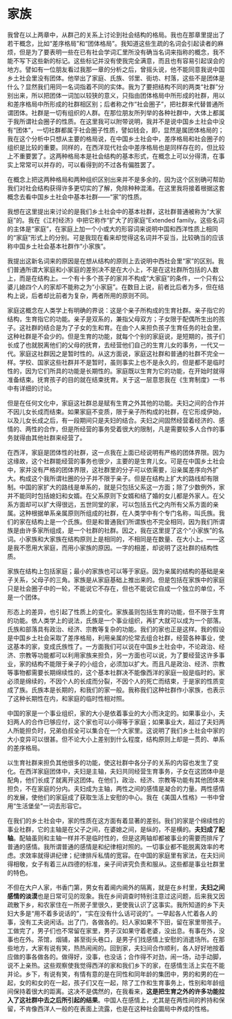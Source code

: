# 家族

我曾在以上两章中，从群己的关系上讨论到社会结构的格局。我也在那章里提出了若干概念，比如“差序格局”和“团体格局”。我知道这些生疏的名词会引起读者的麻烦，但是为了要表明一些在已有社会学词汇里所没有确当名词来指称的概念，我不能不写下这些新的标记。这些标记并没有使我完全满意，而且也有容易引起误会的地方。譬如有一位朋友看过我那一章的分析之后，曾摇头说，他不能同意我说中国乡土社会里没有团体。他举出了家庭、氏族、邻里、街坊、村落，这些不是团体是什么？显然我们用同一名词指着不同的实体。我为了要把结构不同的两类“社群”分别出来，所以把团体一词加以较狭的意义，只指由团体格局中所形成的社群，用以和差序格局中所形成的社群相区别；后者称之作“社会圈子”，把社群来代替普通所谓团体。社群是一切有组织的人群。在那位朋友所列举的各种社群中，大体上都属于我所谓社会圈子的性质。在这里我可以附带说明，我并不是说中国乡土社会中没有“团体”，一切社群都属于社会圈子性质，譬如钱会，即，显然是属团体格局的；我在这个分析中只想从主要的格局说，在中国乡土社会中，差序格局和社会圈子的组织是比较的重要。同样的，在西洋现代社会中差序格局也是同样存在的，但比较上不重要罢了。这两种格局本是社会结构的基本形式，在概念上可以分得清，在事实上常常可以并存的，可以看得到的不过各有偏胜罢了。

在概念上把这两种格局和两种组织区别出来并不是多余的，因为这个区别确可帮助我们对社会结构获得许多更切实的了解，免除种种混淆。在这里我将接着根据这套概念去看中国乡土社会中基本社群——“家”的性质。

我想在这里提出来讨论的是我们乡土社会中的基本社群，这社群普通被称为“大家庭”的。我在《江村经济》中把它称作“扩大了的家庭”Extended family。这些名词的主体是“家庭”，在家庭上加一个小或大的形容词来说明中国和西洋性质上相同的“家庭”形式上的分别。可是我现在看来却觉得这名词并不妥当，比较确当的应该称中国乡土社会基本社群作“小家族”。

我提出这新名词来的原因是在想从结构的原则上去说明中西社会里“家”的区别。我们普通所谓大家庭和小家庭的差别决不是在大小上，不是在这社群所包括的人数上，而是在结构上。一个有十多个孩子的家并不构成“大家庭”的条件，一个只有公婆儿媳四个人的家却不能称之为“小家庭”。在数目上说，前者比后者为多，但在结构上说，后者却比前者为复杂，两者所用的原则不同。

家庭这概念在人类学上有明确的界说：这是个亲子所构成的生育社群。亲子指它的结构，生育指它的功能。亲子是双系的，兼指父母双方；子女限于配偶所生出的孩子。这社群的结合是为了子女的生和育。在由个人来担负孩子生育任务的社会里，这种社群是不会少的。但是生育的功能，就每个个别的家庭说，是短期的，孩子们长成了也就脱离他们的父母的抚育，去经营他们自己的生育儿女的事务，一代又一代。家庭这社群因之是暂时性的。从这方面说，家庭这社群和普通的社群不完全一样。学校、国家这些社群并不是暂时，虽则事实上也不是永久的，但是都不是临时性的，因为它们所具的功能是长期性的。家庭既以生育为它的功能，在开始时就得准备结束。抚育孩子的目的就在结束抚育。关于这一层意思我在《生育制度》一书中有详细的讨论。

但是在任何文化中，家庭这社群总是赋有生育之外其他的功能。夫妇之间的合作并不因儿女长成而结束。如果家庭不变质，限于亲子所构成的社群，在它形成伊始，以及儿女长成之后，有一段期间只是夫妇的结合。夫妇之间固然经营着经济的、感情的、两性的合作，但是所经营的事务受着很大的限制，凡是需要较多人合作的事务就得由其他社群来经营了。

在西洋，家庭是团体性的社群，这一点我在上面已经说明有严格的团体界限。因为这缘故，这个社群能经营的事务也很少，主要的是生育儿女。可是在中国乡土社会中，家并没有严格的团体界限，这社群里的分子可以依需要，沿亲属差序向外扩大。构成这个我所谓社圈的分子并不限于亲子。但是在结构上扩大的路线却有限制。中国的家扩大的路线是单系的，就是只包括父系这一方面；除了少数例外，家并不能同时包括媳妇和女婿。在父系原则下女婿和结了婚的女儿都是外家人。在父系方面却可以扩大得很远，五世同堂的家，可以包括五代之内所有父系方面的亲属。这种根据单系亲属原则所组成的社群，在人类学中有个专门名称，叫氏族。我们的家在结构上是一个氏族。但是和普通我们所谓族也不完全相同，因为我们所谓族是由许多家所组成，是一个社群的社群。因之，我在这里提了这个“小家族”的名词。小家族和大家族在结构原则上是相同的，不相同是在数量、在大小上。——这是我不愿用大家庭，而用小家族的原因。一字的相差，却说明了这社群的结构性质。

家族在结构上包括家庭；最小的家族也可以等于家庭。因为亲属的结构的基础是亲子关系，父母子的三角。家族是从家庭基础上推出来的。但是包括在家族中的家庭只是社会圈子中的一轮，不能说它不存在，但也不能说它自成一个独立的单位，不是一个团体。

形态上的差异，也引起了性质上的变化。家族虽则包括生育的功能，但不限于生育的功能。依人类学上的说法，氏族是一个事业组织，再扩大就可以成为一个部落。氏族和部落具有政治、经济、宗教等复杂的功能。我们的家也正是这样。我的假设是中国乡土社会采取了差序格局，利用亲属的伦常去组合社群，经营各种事业，使这基本的家，变成氏族性了。一方面我们可以说在中国乡土社会中，不论政治、经济、宗教等功能都可以利用家族来担负，另一方面也可以说，为了要经营这许多事业，家的结构不能限于亲子的小组合，必须加以扩大。而且凡是政治、经济、宗教等事物都需要长期绵续性的，这个基本社群决不能像西洋的家庭一般是临时的。家必须是绵续的，不因个人的长成而分裂，不因个人的死亡而结束，于是家的性质变成了族。氏族本是长期的，和我们的家一般。我称我们这种社群作小家族，也表示了这种长期性在内，和家庭的临时性相对照。

中国的家是一个事业组织，家的大小是依着事业的大小而决定的。如果事业小，夫妇两人的合作已够应付，这个家也可以小得等于家庭；如果事业大，超过了夫妇两人所能担负时，兄弟伯叔全可以集合在一个大家里。这说明了我们乡土社会中家的大小变异可以很甚。但不论大小上差别到什么程度，结构原则上却是一贯的、单系的差序格局。

以生育社群来担负其他很多的功能，使这社群中各分子的关系的内容也发生了变化。在西洋家庭团体中，夫妇是主轴，夫妇共同经营生育事务，子女在这团体中是配角，他们长成了就离开这团体。在他们，政治、经济、宗教等功能有其他团体来担负，不在家庭的分内。夫妇成为主轴，两性之间的感情是凝合的力量。两性感情的发展，使他们的家庭成了获取生活上安慰的中心。我在《美国人性格》一书中曾用“生活堡垒”一词去形容它。

在我们的乡土社会中，家的性质在这方面有着显著的差别。我们的家是个绵续性的事业社群，它的主轴是在父子之间，在婆媳之间，是纵的，不是横的。**夫妇成了配轴**。配轴虽则和主轴一样并不是临时性的，但是这两轴却都被事业的需要而排斥了普通的感情。我所谓普通的感情是和纪律相对照的。一切事业都不能脱离效率的考虑。求效率就得讲纪律；纪律排斥私情的宽容。在中国的家庭里有家法，在夫妇间得相敬，女子有着三从四德的标准，亲子间讲究负责和服从。这些都是事业社群里的特色。

不但在大户人家，书香门第，男女有着阃内阃外的隔离，就是在乡村里，**夫妇之间感情的淡漠**也是日常可见的现象。我在乡间调查时特别注意过这问题，后来我又因疏散下乡，和农家住在一所房子里很久，更使我认识了这事实。我所知道的乡下夫妇大多是“用不着多说话的”，“实在没有什么话可说的”。一早起各人忙着各人的事，没有工夫说闲话。出了门，各做各的。妇人家如果不下田，留在家里带孩子。工做完了，男子们也不常留在家里，男子汉如果守着老婆，没出息。有事在外，没事也在外。茶馆，烟铺，甚至街头巷口，是男子们找感情上安慰的消遣场所。在那些地方，大家有说有笑，热热闹闹的。回到家，夫妇间合作顺利，各人好好地按着应做的事各做各的。做得好，没事，也没话；合作得不对劲，闹一场，动手动脚，说不上亲热。这些观察使我觉得西洋的家和我们乡下的家，在感情生活上实在不能并论。乡下，有说有笑，有情有意的是在同性和同年龄的集团中，男的和男的在一起，女的和女的在一起，孩子们又在一起，除了工作和生育事务上，性别和年龄组间保持着很大的距离。这决不是偶然的，在我看来，**这是把生育之外的许多功能拉入了这社群中去之后所引起的结果**。中国人在感情上，尤其是在两性间的矜持和保留，不肯像西洋人一般的在表面上流露，也是在这种社会圜局中养成的性格。
